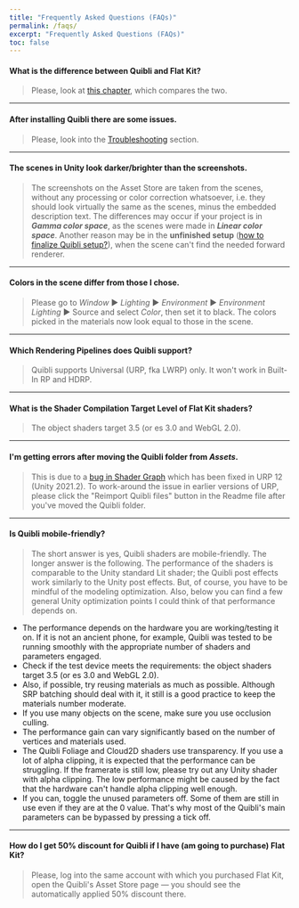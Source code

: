 ```yaml
---
title: "Frequently Asked Questions (FAQs)"
permalink: /faqs/
excerpt: "Frequently Asked Questions (FAQs)"
toc: false
---
```


#### What is the difference between Quibli and Flat Kit?
> Please, look at [this chapter](../quibli-flat-kit), which compares the two.

---

#### After installing Quibli there are some issues.
> Please, look into the [Troubleshooting](../installation#troubleshooting) section.

---

#### The scenes in Unity look darker/brighter than the screenshots.
> The screenshots on the Asset Store are taken from the scenes, without any processing or color correction whatsoever, i.e. they should look virtually the same as the scenes, minus the embedded description text. The differences may occur if your project is in **_Gamma color space_**, as the scenes were made in **_Linear color space_**. Another reason may be in the **unfinished setup** ([how to finalize Quibli setup?](../installation/#finalizing-quibli-installation)), when the scene can't find the needed forward renderer.

---

#### Colors in the scene differ from those I chose.
> Please go to _Window_ ▶︎ _Lighting_ ▶︎ _Environment_ ▶︎ _Environment Lighting_ ▶︎ Source and select _Color_, then set it to black. The colors picked in the materials now look equal to those in the scene.

---

#### Which Rendering Pipelines does Quibli support?
> Quibli supports Universal (URP, fka LWRP) only. It won't work in Built-In RP and HDRP.

---

#### What is the Shader Compilation Target Level of Flat Kit shaders?
> The object shaders target 3.5 (or es 3.0 and WebGL 2.0).

---

#### I'm getting errors after moving the Quibli folder from _Assets_. 
> This is due to a [bug in Shader Graph](https://issuetracker.unity3d.com/issues/shadergraph-reference-to-hlsl-file-is-lost-after-moving-it-to-a-different-folder) which has been fixed in URP 12 (Unity 2021.2). To work-around the issue in earlier versions of URP, please click the "Reimport Quibli files" button in the Readme file after you've moved the Quibli folder.

---

#### Is Quibli mobile-friendly?
> The short answer is yes, Quibli shaders are mobile-friendly. The longer answer is the following.
The performance of the shaders is comparable to the Unity standard Lit shader; the Quibli post effects work similarly to the Unity post effects. But, of course, you have to be mindful of the modeling optimization.
Also, below you can find a few general Unity optimization points I could think of that performance depends on.
- The performance depends on the hardware you are working/testing it on. If it is not an ancient phone, for example, Quibli was tested to be running smoothly with the appropriate number of shaders and parameters engaged.
- Check if the test device meets the requirements: the object shaders target 3.5 (or es 3.0 and WebGL 2.0).
- Also, if possible, try reusing materials as much as possible. Although SRP batching should deal with it, it still is a good practice to keep the materials number moderate.
- If you use many objects on the scene, make sure you use occlusion culling.
- The performance gain can vary significantly based on the number of vertices and materials used.
- The Quibli Foliage and Cloud2D shaders use transparency. If you use a lot of alpha clipping, it is expected that the performance can be struggling. If the framerate is still low, please try out any Unity shader with alpha clipping. The low performance might be caused by the fact that the hardware can't handle alpha clipping well enough.
- If you can, toggle the unused parameters off. Some of them are still in use even if they are at the 0 value. That's why most of the Quibli's main parameters can be bypassed by pressing a tick off.

---

#### How do I get 50% discount for Quibli if I have (am going to purchase) Flat Kit?
> Please, log into the same account with which you purchased Flat Kit, open the Quibli's Asset Store page — you should see the automatically applied 50% discount there.



